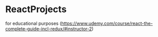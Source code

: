 # ReactProjects
for educational purposes (https://www.udemy.com/course/react-the-complete-guide-incl-redux/#instructor-2)
